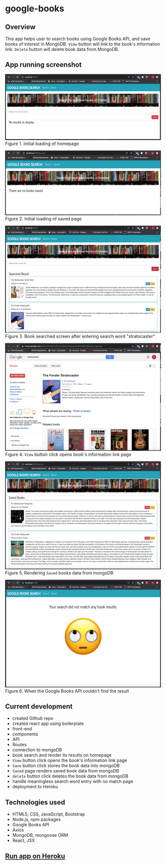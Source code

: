 # google-books

## Overview
This app helps user to search books using Google Books API, and save books of interest in MongoDB. `View` button will link to the book's information link. `Delete` button will delete book data from MongoDB.

## App running screenshot
![figure1](./client/public/images/initial_load_home.jpg)
Figure 1. Initial loading of homepage

![figure2](./client/public/images/initial_load_saved.jpg)
Figure 2. Initial loading of saved page

![figure3](./client/public/images/book_searched.jpg)
Figure 3. Book searched screen after entering search word "stratocaster"

![figure4](./client/public/images/book_info.jpg)
Figure 4. `View` button click opens book's information link page

![figure5](./client/public/images/book_saved.jpg)
Figure 5. Rendering `Saved` books data from mongoDB

![figure6](./client/public/images/book_nomatch.jpg)
Figure 6. When the Google Books API couldn't find the result

## Current development
- created Github repo
- created react app using boilerplate
- front-end
- components
- API
- Routes
- connection to mongoDB
- book search and render its results on homepage
- `View` button click opens the book's information link page
- `Save` button click stores the book data into mongoDB
- `Saved` page renders saved book data from mongoDB
- `delete` button click deletes the book data from mongoDB
- handle meaningless search word entry with no match page
- deployment to Heroku

## Technologies used
- HTML5, CSS, JavaScript, Bootstrap
- Node.js, npm packages
- Google Books API
- Axios
- MongoDB, mongoose ORM
- React, JSX

## [Run app on Heroku](https://shrouded-reef-42849.herokuapp.com/)
